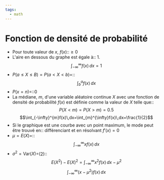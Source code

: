 ```yaml
---
tags:
  - math
---
```


# Fonction de densité de probabilité

- Pour toute valeur de $x$, $f(x)$::$\geq 0$
- L'aire en dessous du graphe est égale à:: 1.$$\int_{-\infty}^{\infty}f(x)\,dx=1$$
- $P(a\leq X\leq B)=P(a<X<b)=$::$$\int_{b}^{a}f(x)\,dx$$
- $P(x=n)=$::$0$
- La médiane, $m$, d'une variable aléatoire continue $X$ avec une fonction de densité de probabilité $f(x)$ est définie comme la valeur de $X$ telle que::$$P(X<m)=P(X>m)=0.5$$$$\int_{-\infty}^{m}f(x)\,dx=\int_{m}^{\infty}f(x)\,dx=\frac{1}{2}$$
- Si le graphique est une courbe avec un point maximum, le mode peut être trouvé en:: différenciant et en résolvant $f'(x)=0$
- $\mu=E(X)=$::$$\int_{-\infty}^{\infty}xf(x)\,dx$$
- $\sigma^{2}=\text{Var}(X)=$(2)::$$E(X^{2})-E(X)^{2}=\int_{-\infty}^{\infty}x^{2}f(x)\,dx-\mu^{2}$$$$\int_{-\infty}^{\infty}(x-\mu^{2})f(x)\,dx$$
